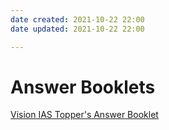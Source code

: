 ```yaml
---
date created: 2021-10-22 22:00
date updated: 2021-10-22 22:00

---
```


# Answer Booklets

[Vision IAS Topper's Answer Booklet](http://www.visionias.in/resources/toppers_answers.php)
